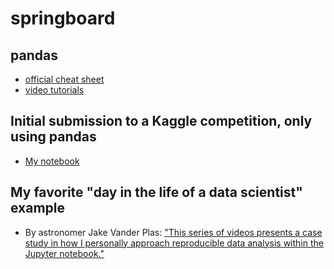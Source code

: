 # springboard

## pandas
- [official cheat sheet](https://github.com/pandas-dev/pandas/raw/master/doc/cheatsheet/Pandas_Cheat_Sheet.pdf)
- [video tutorials](http://www.dataschool.io/easier-data-analysis-with-pandas/)

## Initial submission to a Kaggle competition, only using pandas
- [My notebook](https://github.com/rrherr/springboard/blob/master/Kaggle%20Instacart%20first%20submission.ipynb)

## My favorite "day in the life of a data scientist" example
- By astronomer Jake Vander Plas: ["This series of videos presents a case study in how I personally approach reproducible data analysis within the Jupyter notebook."](http://jakevdp.github.io/blog/2017/03/03/reproducible-data-analysis-in-jupyter/)
